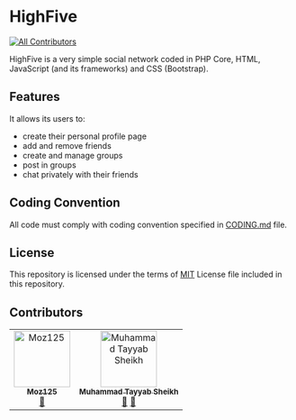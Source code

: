 # HighFive
[![All Contributors](https://img.shields.io/badge/all_contributors-2-orange.svg?style=flat-square)](#contributors)

HighFive is a very simple social network coded in PHP Core, HTML, JavaScript (and its frameworks) and CSS (Bootstrap). 
## Features
It allows its users to:
* create their personal profile page
* add and remove friends
* create and manage groups
* post in groups
* chat privately with their friends
## Coding Convention
All code must comply with coding convention specified in [CODING.md](CODING.md) file.
## License
This repository is licensed under the terms of [MIT](LICENSE.md) License file included in this repository.
## Contributors
<!-- ALL-CONTRIBUTORS-LIST:START - Do not remove or modify this section -->
<!-- prettier-ignore -->
<table><tr><td align="center"><a href="https://github.com/Moz125"><img src="https://avatars1.githubusercontent.com/u/46564535?v=4" width="100px;" alt="Moz125"/><br /><sub><b>Moz125</b></sub></a><br /><a href="https://github.com/team5star/HighFive/commits?author=Moz125" title="Documentation">📖</a></td><td align="center"><a href="https://cstayyab.github.io"><img src="https://avatars2.githubusercontent.com/u/29598866?v=4" width="100px;" alt="Muhammad Tayyab Sheikh"/><br /><sub><b>Muhammad Tayyab Sheikh</b></sub></a><br /><a href="#review-cstayyab" title="Reviewed Pull Requests">👀</a> <a href="https://github.com/team5star/HighFive/commits?author=cstayyab" title="Documentation">📖</a></td></tr></table>

<!-- ALL-CONTRIBUTORS-LIST:END -->
